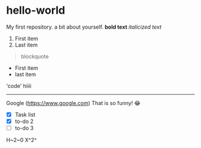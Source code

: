 # hello-world
My first repository.
a bit about yourself. **bold text** *italicized text* 

1. First item
2. Last item

> blockquote

- First item
- last item

'code' hiiii

---

Google (https://www.google.com)
That is so funny! 😂
- [X] Task list
- [X] to-do 2
- [ ] to-do 3

H~2~0
X^2^
